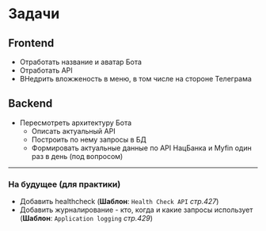 # Задачи

## Frontend

* Отработать название и аватар Бота
* Отработать API
* ВНедрить вложженость в меню, в том числе на стороне Телеграма

## Backend

* Пересмотреть архитектуру Бота
  * Описать актуальный API
  * Построить по нему запросы в БД
  * Формировать актуальные данные по API НацБанка и Myfin один раз в день (под вопросом)
  
****

### На будущее (для практики)

* Добавить healthcheck (**Шаблон**: `Health Check API` *стр.427*)
* Добавить журналирование - кто, когда и какие запросы использует (**Шаблон**: `Application logging` *стр.429*)



